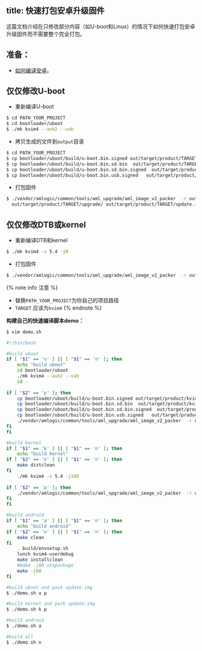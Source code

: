 title: 快速打包安卓升级固件
---

这篇文档介绍在只修改部分内容（如U-boot和Linux）的情况下如何快速打包安卓升级固件而不需要整个完全打包。

## 准备：

* [如何编译安卓](/android/zh-cn/vim4/BuildAndroid.html)。


## 仅仅修改U-boot

* 重新编译U-boot

```sh
$ cd PATH_YOUR_PROJECT
$ cd bootloader/uboot
$ ./mk kvim4 --avb2 --vab
```

* 拷贝生成的文件到`output`目录

```sh
$ cd PATH_YOUR_PROJECT
$ cp bootloader/uboot/build/u-boot.bin.signed out/target/product/TARGET/bootloader.img
$ cp bootloader/uboot/build/u-boot.bin.sd.bin  out/target/product/TARGET/upgrade/
$ cp bootloader/uboot/build/u-boot.bin.sd.bin.signed  out/target/product/TARGET/upgrade/
$ cp bootloader/uboot/build/u-boot.bin.usb.signed   out/target/product/TARGET/upgrade/
```

* 打包固件

```sh
$ ./vendor/amlogic/common/tools/aml_upgrade/aml_image_v2_packer  -r out/target/product/TARGET/upgrade/aml_upgrade_package_AB_vendor_boot.conf
  out/target/product/TARGET/upgrade/ out/target/product/TARGET/update.img
```

## 仅仅修改DTB或kernel

* 重新编译DTB和kernel

```sh
$ ./mk kvim4 -v 5.4 -jN
```

* 打包固件

```sh
$ ./vendor/amlogic/common/tools/aml_upgrade/aml_image_v2_packer  -r out/target/product/TARGET/upgrade/aml_upgrade_package_AB_vendor_boot.conf  out/target/product/TARGET/upgrade/ out/target/product/TARGET/update.img
```

{% note info 注意 %}
* 替换`PATH_YOUR_PROJECT`为你自己的项目路径
* `TARGET` 应该为`kvim4`
{% endnote %}

**构建自己的快速编译脚本demo：**
```sh
$ vim demo.sh
```
```sh
#!/bin/bash

#build uboot
if [ "$1" == 'u' ] || [ "$1" == 'n' ]; then	
	echo "build uboot"
	cd bootloader/uboot
	./mk kvim4 --avb2 --vab 
	cd -
	
if [ "$2" == 'p' ]; then	
	cp bootloader/uboot/build/u-boot.bin.signed out/target/product/kvim4/bootloader.img
	cp bootloader/uboot/build/u-boot.bin.sd.bin  out/target/product/kvim4/upgrade/
	cp bootloader/uboot/build/u-boot.bin.sd.bin.signed  out/target/product/kvim4/upgrade/
	cp bootloader/uboot/build/u-boot.bin.usb.signed   out/target/product/kvim4/upgrade/
	./vendor/amlogic/common/tools/aml_upgrade/aml_image_v2_packer  -r out/target/product/kvim4/upgrade/aml_upgrade_package_AB_vendor_boot.conf out/target/product/kvim4/upgrade out/target/product/kvim4/update.img
fi	
fi

#build kernel
if [ "$1" == 'k' ] || [ "$1" == 'n' ]; then
	echo "build kernel"
if [ "$2" == 'n' ] || [ "$1" == 'n' ]; then
	make distclean
fi	
	./mk kvim4 -v 5.4 -j100
	
if [ "$2" == 'p' ]; then	
	./vendor/amlogic/common/tools/aml_upgrade/aml_image_v2_packer  -r out/target/product/kvim4/upgrade/aml_upgrade_package_AB_vendor_boot.conf out/target/product/kvim4/upgrade out/target/product/kvim4/update.img
fi		
fi

#build android
if [ "$1" == 'a' ] || [ "$1" == 'n' ]; then
	echo "build android"
if [ "$2" == 'n' ] || [ "$1" == 'n' ]; then
	make clean
fi	 
	. build/envsetup.sh 
	lunch kvim4-userdebug 
	make installclean
	#make -j80 otapackage
	make -j80
fi
```

```sh
#build uboot and pack update.img
$ ./demo.sh u p

#build kernel and pack update.img
$ ./demo.sh k p

#build android
$ ./demo.sh a

#build all
$ ./demo.sh n
```